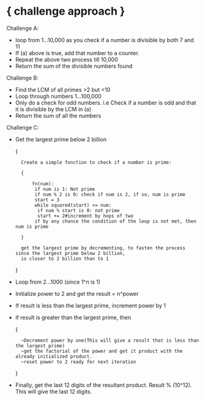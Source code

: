 { challenge approach }
=======================================

Challenge A:

* loop from 1...10,000 as you check if a number is divisible by both 7 and 11
* If (a) above is true, add that number to a counter. 
* Repeat the above two process till 10,000
* Return the sum of the divisible numbers found

Challenge B:

* Find the LCM of all primes >2 but <10
* Loop through numbers 1...100,000
* Only do a check for odd numbers. i.e Check if a number is odd and that it is divisible by the LCM in (a)
* Return the sum of all the numbers

Challenge C:

* Get the largest prime below 2 billion

 	{
 	
 		Create a simple function to check if a number is prime:
 		
 		{
 		
 			fn(num):
 			 if num is 1: Not prime
 			 if num % 2 is 0: check if num is 2, if so, num is prime
 			 start = 3
 			 while squared(start) <= num:
 			  if num % start is 0: not prime
 			  start += 2#increment by hops of two
 			 if by any chance the condition of the loop is not met, then num is prime
 			 
 		}
 		
 		get the largest prime by decrementing, to fasten the process since the largest prime below 2 billion,
 		is closer to 2 billion than to 1
 		
 	}
 	
* Loop from 2...1000 (since 1^n is 1)

* Initialize power to 2 and get the result = n^power

* If result is less than the largest prime, increment power by 1

* if result is greater than the largest prime, then

  	{
  	
  		~Decrement power by one(This will give a result that is less than the largest prime)
  		~get the factorial of the power and get it product with the already initialized product.
  		~reset power to 2 ready for next iteration
  		
  	}

* Finally, get the last 12 digits of the resultant product. Result % (10^12). This will give the 
  	last 12 digits.
